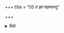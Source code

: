 +++
title = "05 त इमं यज्ञमवन्तु"

+++

<details><summary>थिते</summary>

5. If the Soma is fallen out, having uttered brahman somoskān (O Brahman, the Soma has fallen out), 
</details>
